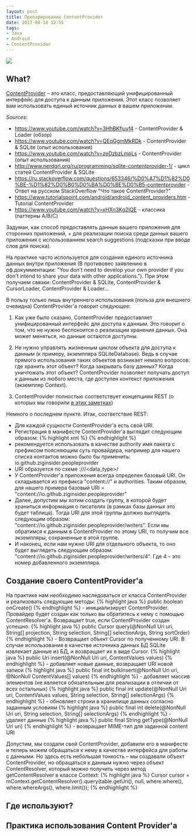 ```yaml
---
layout: post
title: Препарирование ContentProvider
date: 2017-08-18 12:55
tags:
- Java
- Android
- ContentProvider
---
```

<img src="{{ site.baseurl }}/images/content.jpg">

## What?

<a href="https://developer.android.com/guide/topics/providers/content-providers.html?hl=ru">ContentProvider</a> – это класс, предоставляющий унифицированный интерфейс для доступа к данным приложения. Этот класс позволяет вам использовать единый источник данных в вашем приложении.

*Sources:*
- <a href="https://www.youtube.com/watch?v=3HhBKfjuvf4">https://www.youtube.com/watch?v=3HhBKfjuvf4</a> - ContentProvider & Loader (обзор)
- <a href="https://www.youtube.com/watch?v=QEqGgmMkRDk">https://www.youtube.com/watch?v=QEqGgmMkRDk</a> - ContentProvider & SQLite (опыт использования)
- <a href="https://www.youtube.com/watch?v=zeDzbzLmpLs">https://www.youtube.com/watch?v=zeDzbzLmpLs</a> - ContentProvider (опыт использования)
- <a href="http://www.nerdgrl.org/ru/programming/sqlite-contentprovider-1/">http://www.nerdgrl.org/ru/programming/sqlite-contentprovider-1/</a> - цикл статей ContentProvider & SQLite
- <a href="https://ru.stackoverflow.com/questions/653346/%D0%A7%D1%82%D0%BE-%D1%82%D0%B0%D0%BA%D0%BE%D0%B5-contentprovider">https://ru.stackoverflow.com/questions/653346/%D0%A7%D1%82%D0%BE-%D1%82%D0%B0%D0%BA%D0%BE%D0%B5-contentprovider</a> - Ответ на русском StackOverflow "Что такое ContentProvider?"
- <a href="https://www.tutorialspoint.com/android/android_content_providers.htm">https://www.tutorialspoint.com/android/android_content_providers.htm</a> - Tutorial ContentProvider
- <a href="https://www.youtube.com/watch?v=xHXn3Kg2IQE">https://www.youtube.com/watch?v=xHXn3Kg2IQE</a> - классика (паттерны A/B/C)

Задуман, как способ предоставлять данные вашего приложения для сторонних приложений, + для реализации поиска среди данных вашего приложения с использованием search suggestions (подсказки при вводе слов для поиска).

На практике часто используется для создания единого источника данных внутри приложения (В противовес заявлению в оф.докумментации: "You don't need to develop your own provider if you don't intend to share your data with other applications."). При этом получаем связки: ContentProvider & SQLite, ContentProvider & CursorLoader, ContentProvider & Loader...

В пользу только лишь внутреннего использования (польза для внешнего очевидна) ContentProvider'a говорит следующее:

1) Как уже было сказано, ContentProvider предоставляет унифицированный интерфейс для доступа к данным. Это говорит о том, что не нужно беспокоится о реализации хранения данных. Она может меняться, но данные остаются доступны.

2) Не нужно управлять жизненным циклом объекта для доступа к данным (к примеру, экземпляра SQLiteDatabase). Ведь в случае прямого использования таких объектов возникает немало вопросов: где хранить этот объект? Когда закрывать базу данных? Когда уничтожать этот объект? ContentProvider позволяет получать доступ к данным из любого места, где доступен контекст приложения (экземпляр Context).

3) ContentProvider полностью соответствует концепциям REST (о которых мы говорили <a href="https://ziginsider.github.io/rest-api/">в этих заметках</a>)

Немного о последнем пункте. Итак, соответствие REST:

- Для каждой сущности ContentProvider'a есть свой URI. 
- Регистрация в манифесте ContentProvider'a выглядит следующим образом:
{% highlight xml %}
<provider
   android:name=".data.sqlite.peopleContact"
   android:authorities="io.github.ziginsider.peopleprovider"
   android:exported="false"/>
{% endhighlight %}
- рекомендуется использовать в качестве authority имя пакета с префиксом поясняющим суть провайдера, например для нашего списка контактов можно было бы применить: io.github.ziginsider.peopleprovider
- URI образуется по схеме <prefix>://<authority>/<data_type>/<id>
- У ContentProvider'a приложения всегда определен базовый URI. Он складывается из префикса "content://" и authorities. Таким образом, для нашего примера базовый URI = "content://io.github.ziginsider.peopleprovider"
- Далее, допустим мы хотим создать группу, в которой будет храниться информация о писателях (в рамках базы данных это будет таблица). Тогда URI для этой группы должно выглядеть следующим образом: "content://io.github.ziginsider.peopleprovider/writers". Если мы обратимся к данным в ContentProvider по этому URI, то получим все экземпляры, сохраненные в этой группе.  
- И наконец, если нам нужно URI для отдельного объекта, то оно будет выглядеть следующим образом: "content://io.github.ziginsider.peopleprovider/writers/4". Где 4 – это номер добавленного экземпляра. 

## Создание своего СontentProvider'a

На практике нам необходимо наследоваться от класса ContentProvider и реализовать следующие методы:
{% highlight java %}
public boolean onCreate()
{% endhighlight %} - инициализирует ContentProvider. Провайдер будет создан как только вы обратитесь к нему с помощью ContentResolver'a. Возвращает true, если ContentProvider создан успешно.
{% highlight java %}
public Cursor query(@NonNull Uri uri, String[] projection, String selection, String[] selectionArgs, String sortOrder)
{% endhighlight %} -  Возвращает объект Cursor по полученному URI. В случае использования в качестве источника данных БД SQLite извлекает данные из БД, и возвращает их в виде Cursor. 
{% highlight java %}
public Uri insert(@NonNull Uri uri, ContentValues values)
{% endhighlight %} - добавляет новые данные, возвращает URI новой записи
{% highlight java %}
public final int bulkInsert(@NonNull Uri uri, @NonNull ContentValues[] values)
{% endhighlight %} - добавляет массив элементов (не является обязательным для реализации в отличии от всех остальных)
{% highlight java %}
public final int update(@NonNull Uri uri, ContentValues values, String selection, String[] selectionArgs)
{% endhighlight %} - обновляет строки в хранилище данных согласно заданным условиям 
{% highlight java %}
public final int delete(@NonNull Uri uri, String selection, String[] selectionArgs)
{% endhighlight %} - удаляет данные 
{% highlight java %}
public final String getType(@NonNull Uri uri)
{% endhighlight %} - возвращает MIME-тип для заданной content URI

Допустим, мы создали свой ContentProvider, добавили его в манифесте и теперь можем обращаться к нему в качестве интерфейса для работы с данными. Но здесь есть небольшая тонкость – мы создавали объект ContentProvider, но обращаться к данным нужно через объект ContentResolver, который можно получить через метод getContentResolver в классе Context:
{% highlight java %}
Cursor cursor = mContext.getContentResolver().query(table.getUri(), null, where.where(), where.whereArgs(), where.limit());
{% endhighlight %}




## Где используют?

## Практика использования Content Provider'a
